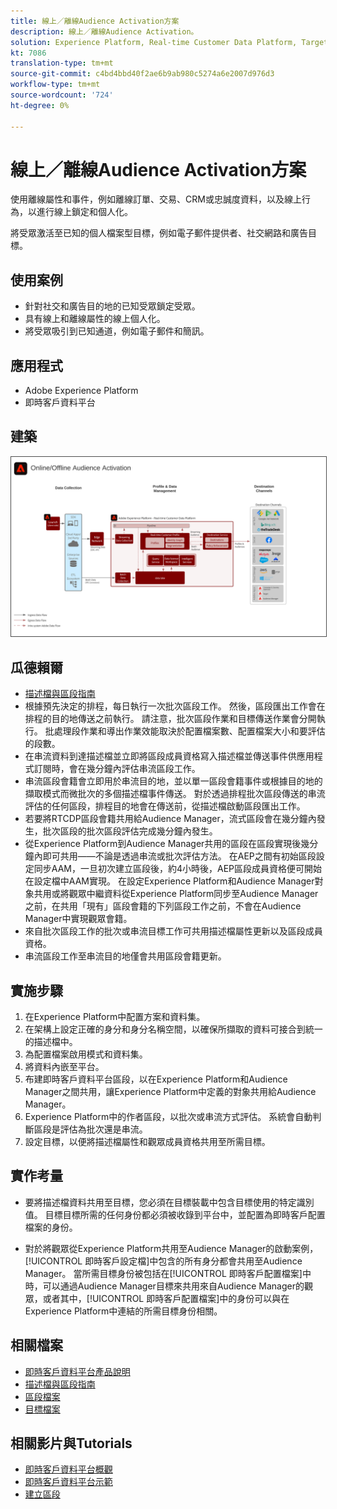 ```yaml
---
title: 線上／離線Audience Activation方案
description: 線上／離線Audience Activation。
solution: Experience Platform, Real-time Customer Data Platform, Target, Audience Manager, Analytics, Experience Cloud Services, Data Collection
kt: 7086
translation-type: tm+mt
source-git-commit: c4bd4bbd40f2ae6b9ab980c5274a6e2007d976d3
workflow-type: tm+mt
source-wordcount: '724'
ht-degree: 0%

---
```



# 線上／離線Audience Activation方案

使用離線屬性和事件，例如離線訂單、交易、CRM或忠誠度資料，以及線上行為，以進行線上鎖定和個人化。

將受眾激活至已知的個人檔案型目標，例如電子郵件提供者、社交網路和廣告目標。

## 使用案例

* 針對社交和廣告目的地的已知受眾鎖定受眾。
* 具有線上和離線屬性的線上個人化。
* 將受眾吸引到已知通道，例如電子郵件和簡訊。

## 應用程式

* Adobe Experience Platform
* 即時客戶資料平台

## 建築

<img src="assets/onoff.svg" alt="線上／離線Audience Activation情境的參考架構" style="border:1px solid #4a4a4a" />

## 瓜德賴爾

* [描述檔與區段指南](https://experienceleague.adobe.com/docs/experience-platform/profile/guardrails.html?lang=en)
* 根據預先決定的排程，每日執行一次批次區段工作。 然後，區段匯出工作會在排程的目的地傳送之前執行。 請注意，批次區段作業和目標傳送作業會分開執行。 批處理段作業和導出作業效能取決於配置檔案數、配置檔案大小和要評估的段數。
* 在串流資料到達描述檔並立即將區段成員資格寫入描述檔並傳送事件供應用程式訂閱時，會在幾分鐘內評估串流區段工作。
* 串流區段會籍會立即用於串流目的地，並以單一區段會籍事件或根據目的地的擷取模式而微批次的多個描述檔事件傳送。 對於透過排程批次區段傳送的串流評估的任何區段，排程目的地會在傳送前，從描述檔啟動區段匯出工作。
* 若要將RTCDP區段會籍共用給Audience Manager，流式區段會在幾分鐘內發生，批次區段的批次區段評估完成幾分鐘內發生。
* 從Experience Platform到Audience Manager共用的區段在區段實現後幾分鐘內即可共用——不論是透過串流或批次評估方法。 在AEP之間有初始區段設定同步AAM，一旦初次建立區段後，約4小時後，AEP區段成員資格便可開始在設定檔中AAM實現。 在設定Experience Platform和Audience Manager對象共用或將觀眾中繼資料從Experience Platform同步至Audience Manager之前，在共用「現有」區段會籍的下列區段工作之前，不會在Audience Manager中實現觀眾會籍。
* 來自批次區段工作的批次或串流目標工作可共用描述檔屬性更新以及區段成員資格。
* 串流區段工作至串流目的地僅會共用區段會籍更新。

## 實施步驟

1. 在Experience Platform中配置方案和資料集。
1. 在架構上設定正確的身分和身分名稱空間，以確保所擷取的資料可接合到統一的描述檔中。
1. 為配置檔案啟用模式和資料集。
1. 將資料內嵌至平台。
1. 布建即時客戶資料平台區段，以在Experience Platform和Audience Manager之間共用，讓Experience Platform中定義的對象共用給Audience Manager。
1. Experience Platform中的作者區段，以批次或串流方式評估。 系統會自動判斷區段是評估為批次還是串流。
1. 設定目標，以便將描述檔屬性和觀眾成員資格共用至所需目標。

## 實作考量

* 要將描述檔資料共用至目標，您必須在目標裝載中包含目標使用的特定識別值。 目標目標所需的任何身份都必須被收錄到平台中，並配置為即時客戶配置檔案的身份。

* 對於將觀眾從Experience Platform共用至Audience Manager的啟動案例，[!UICONTROL 即時客戶設定檔]中包含的所有身分都會共用至Audience Manager。 當所需目標身份被包括在[!UICONTROL 即時客戶配置檔案]中時，可以通過Audience Manager目標來共用來自Audience Manager的觀眾，或者其中，[!UICONTROL 即時客戶配置檔案]中的身份可以與在Experience Platform中連結的所需目標身份相關。

## 相關檔案

* [即時客戶資料平台產品說明](https://helpx.adobe.com/legal/product-descriptions/real-time-customer-data-platform.html)
* [描述檔與區段指南](https://experienceleague.adobe.com/docs/experience-platform/profile/guardrails.html?lang=en)
* [區段檔案](https://experienceleague.adobe.com/docs/experience-platform/segmentation/api/streaming-segmentation.html)
* [目標檔案](https://experienceleague.adobe.com/docs/experience-platform/destinations/catalog/overview.html)

## 相關影片與Tutorials

* [即時客戶資料平台概觀](https://experienceleague.adobe.com/docs/platform-learn/tutorials/application-services/rtcdp/understanding-the-real-time-customer-data-platform.html)
* [即時客戶資料平台示範](https://experienceleague.adobe.com/docs/platform-learn/tutorials/application-services/rtcdp/demo.html)
* [建立區段](https://experienceleague.adobe.com/docs/platform-learn/tutorials/segments/create-segments.html)